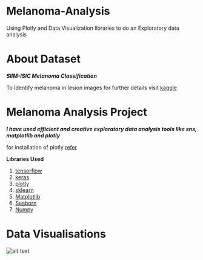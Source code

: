 # Melanoma-Analysis
Using Plotly and Data Visualization libraries to do an Exploratory data analysis

# About Dataset
 
***SIIM-ISIC Melanoma Classification***

To Identify melanoma in lesion images for further details visit [kaggle](https://www.kaggle.com/c/siim-isic-melanoma-classification)

# Melanoma Analysis Project 

***I have used efficient and creative exploratory data analysis tools like sns, matplotlib and plotly***

for installation of plotly [refer](https://plotly.com/python/)

**Libraries Used**
1. [tensorflow](https://www.tensorflow.org/)
2. [keras](https://keras.io/)
3. [plotly](https://plotly.com/python/)
4. [sklearn](https://scikit-learn.org/)
5. [Matplotlib](https://matplotlib.org/)
6. [Seaborn](https://seaborn.pydata.org/)
7. [Numpy](https://numpy.org/)

# Data Visualisations

![alt text](https://github.com/[digs1998]/[Melanoma-Analysis]/blob/[Master]/Capture.PNG?raw=true)
